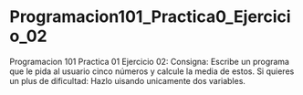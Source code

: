 # Programacion101_Practica0_Ejercicio_02
Programacion 101 Practica 01 Ejercicio 02: 
Consigna: Escribe un programa que le pida al usuario cinco números y calcule la media de estos. Si quieres un plus de dificultad: Hazlo uisando unicamente dos variables.

